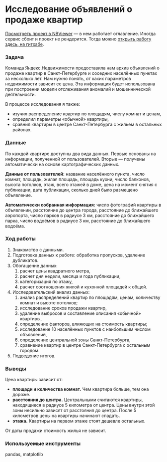 # Исследование объявлений о продаже квартир

[Посмотреть проект в NBViewer](https://nbviewer.org/github/alexander-saushev/data_analysis_projects/blob/main/03_real_estate_price_formation/real_estate_price_formation.ipynb) — в нем работает оглавление. Иногда сервис сбоит и проект не рендерится. Тогда можно [открыть работу здесь, на гитхабе](https://github.com/alexander-saushev/data_analysis_projects/blob/main/03_real_estate_price_formation/real_estate_price_formation.ipynb).

### Задача

Команда Яндекс.Недвижимости предоставила нам архив объявлений о продаже квартир в Санкт-Петербурге и соседних населённых пунктах за несколько лет. Нам нужно понять, от каких параметров недвижимости зависит ее цена. Эта информация будет использована при построении модели отслеживания аномалий и мошеннической деятельности.

В процессе исследования я также:

- изучил распределение квартир по площадям, числу комнат и ценам,
- определил параметры «обычной» квартиры,
- сравнил квартиры в центре Санкт-Петербурга с жильем в остальных районах.

### Данные

По каждой квартире доступны два вида данных. Первые основаны на информации, полученной от пользователей. Вторые — получены автоматически на основе картографических данных.

**Данные от пользователей:** название населённого пункта, число комнат, площадь, жилая площадь, площадь кухни, число балконов, высота потолков, этаж, всего этажей в доме, цена на момент снятия с публикации, дата публикации, сколько дней было размещено объявление.

**Автоматически собранная информация:** число фотографий квартиры в объявлении, расстояние до центра города, расстояние до ближайшего аэропорта, число парков в радиусе 3 км, расстояние до ближайшего парка, число водоёмов в радиусе 3 км, расстояние до ближайшего водоёма.

### Ход работы

1. Знакомство с данными.
2. Подготовка данных к работе: обработка пропусков, удаление дубликатов.
3. Обогащение данных:
    1. расчет цены квадратного метра,
    2. расчет дня недели, месяца и года публикации,
    3. категоризация по этажу,
    4. расчет соотношения жилой и кухонной площадей к общей.
4. Исследовательский анализ данных:
    1. анализ распределений квартир по площадям, ценам, количеству комнат и высоте потолков;
    2. исследование сроков продажи квартир,
    3. удаление выбросов и составление описания «обычной» квартиры,
    4. определение факторов, влияющих на стоимость квартиры;
    5. исследование 10 населённых пунктов с наибольшим числом объявлений,
    6. определение центральной зоны Санкт-Петербурга,
    7. сравнение квартир в центре Санкт-Петербурга с остальным городом.
5. Подведение итогов.

### Выводы

Цена квартиры зависит от:

- **площади и количества комнат.** Чем квартира больше, тем она дороже.
- **расстояния до центра.** Центральными считаются квартиры, находящиеся в радиусе 5 километра от центра. Цены внутри этой зоны несильно зависят от расстояния до центра. После 5 километров цены на квартиры начинают спадать.
- **этажа.** Квартиры на первом этаже стоят дешевле остальных.

От даты продажи стоимость жилья не зависит.

### Используемые инструменты

pandas, matplotlib